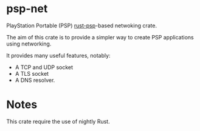 # psp-net
PlayStation Portable (PSP) [rust-psp](https://github.com/overdrivenpotato/rust-psp)-based netwoking crate.

The aim of this crate is to provide a simpler way to create PSP applications using networking.

It provides many useful features, notably:
- A TCP and UDP socket
- A TLS socket
- A DNS resolver.

# Notes
This crate require the use of nightly Rust.
